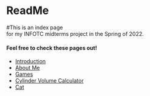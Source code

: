 
# ReadMe

#This is an index page  
for my INFOTC midterms project in the Spring of 2022.  

#### Feel free to check these pages out!
+ [Introduction](Into.md)
+ [About Me](AboutMe.md)
+ [Games](Games.md)
+ [Cylinder Volume Calculator](cylindervolumecalc.py)
+ [Cat](cylindervolumecalc.py)
